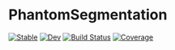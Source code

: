# PhantomSegmentation

[![Stable](https://img.shields.io/badge/docs-stable-blue.svg)](https://Dale-Black.github.io/Phantoms.jl/stable)
[![Dev](https://img.shields.io/badge/docs-dev-blue.svg)](https://Dale-Black.github.io/Phantoms.jl/dev)
[![Build Status](https://github.com/Dale-Black/Phantoms.jl/actions/workflows/CI.yml/badge.svg?branch=main)](https://github.com/Dale-Black/Phantoms.jl/actions/workflows/CI.yml?query=branch%3Amain)
[![Coverage](https://codecov.io/gh/Dale-Black/Phantoms.jl/branch/main/graph/badge.svg)](https://codecov.io/gh/Dale-Black/Phantoms.jl)
